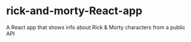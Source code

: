 # rick-and-morty-React-app

A React app that shows info about Rick &amp; Morty characters from a public API
